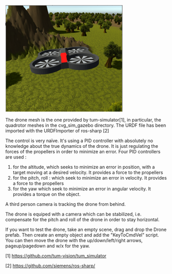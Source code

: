 
[![AirSim Drone Demo Video](media/drone_unity.png)](https://youtu.be/7dAWG5NHZac)


The drone mesh is the one provided by tum-simulator[1], in particular, the quadrotor meshes in the cvg_sim_gazebo directory. The URDF file has been imported with the URDFImporter of ros-sharp [2]


The control is very naïve. It's using a PID controller with absolutely no knowledge about the true dynamics of the drone. It is just regulating the forces of the propellers in order to minimize an error. Four PID controllers are used :
1) for the altitude, which seeks to minimize an error in position, with a target moving at a desired velocity. It provides a force to the propellers
2) for the pitch, roll : which seek to minimize an error in velocity. It provides a force to the propellers
3) for the yaw which seek to minimize an error in angular velocity. It provides a torque on the object.

A third person camera is tracking the drone from behind.

The drone is equiped with a camera which can be stabilized, i.e. compensate for the pitch and roll of the drone in order to stay horizontal.

If you want to test the drone, take an empty scene, drag and drop the Drone prefab. Then create an empty object and add the "KeyToCmdVel" script. You can then move the drone with the up/down/left/right arrows, pageup/pagedown and w/x for the yaw.

[1] https://github.com/tum-vision/tum_simulator

[2] https://github.com/siemens/ros-sharp/
